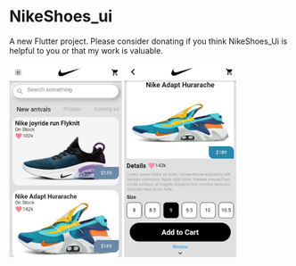 # NikeShoes_ui

A new Flutter project.
Please consider donating if you think NikeShoes_Ui is helpful to you or that my work is valuable.


<img src="shoes1.jpg" width="40%" height="40%"> <img src="shoes2.jpg" width="40%" height="40%">
